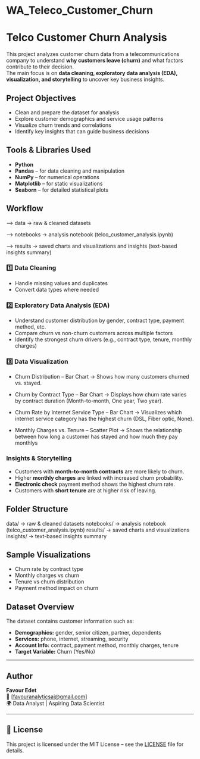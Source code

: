# WA_Teleco_Customer_Churn
# Telco Customer Churn Analysis

This project analyzes customer churn data from a telecommunications company to understand **why customers leave (churn)** and what factors contribute to their decision.  
The main focus is on **data cleaning, exploratory data analysis (EDA), visualization, and storytelling** to uncover key business insights.


## Project Objectives
- Clean and prepare the dataset for analysis  
- Explore customer demographics and service usage patterns  
- Visualize churn trends and correlations 
- Identify key insights that can guide business decisions  


## Tools & Libraries Used
- **Python**
- **Pandas** – for data cleaning and manipulation  
- **NumPy** – for numerical operations  
- **Matplotlib** – for static visualizations  
- **Seaborn** – for detailed statistical plots  


## Workflow
--> data → raw & cleaned datasets

--> notebooks → analysis notebook (telco_customer_analysis.ipynb)

--> results → saved charts and visualizations and insights (text-based insights summary)

### 1️⃣ Data Cleaning
- Handle missing values and duplicates  
- Convert data types where needed  

### 2️⃣ Exploratory Data Analysis (EDA)
- Understand customer distribution by gender, contract type, payment method, etc.  
- Compare churn vs non-churn customers across multiple factors  
- Identify the strongest churn drivers (e.g., contract type, tenure, monthly charges)  

### 3️⃣ Data Visualization
- Churn Distribution – Bar Chart
→ Shows how many customers churned vs. stayed.

- Churn by Contract Type – Bar Chart
→ Displays how churn rate varies by contract duration (Month-to-month, One year, Two year).

- Churn Rate by Internet Service Type – Bar Chart
→ Visualizes which internet service category has the highest churn (DSL, Fiber optic, None).

- Monthly Charges vs. Tenure – Scatter Plot
→ Shows the relationship between how long a customer has stayed and how much they pay monthlys

  
###  Insights & Storytelling
- Customers with **month-to-month contracts** are more likely to churn.  
- Higher **monthly charges** are linked with increased churn probability.  
- **Electronic check** payment method shows the highest churn rate.  
- Customers with **short tenure** are at higher risk of leaving.  



##  Folder Structure

data/          → raw & cleaned datasets
notebooks/     → analysis notebook (telco_customer_analysis.ipynb)
results/       → saved charts and visualizations
insights/      → text-based insights summary


##  Sample Visualizations
- Churn rate by contract type  
- Monthly charges vs churn  
- Tenure vs churn distribution  
- Payment method impact on churn  



## Dataset Overview
The dataset contains customer information such as:
- **Demographics:** gender, senior citizen, partner, dependents  
- **Services:** phone, internet, streaming, security  
- **Account Info:** contract, payment method, monthly charges, tenure  
- **Target Variable:** Churn (Yes/No)  

---

## Author
**Favour Edet**  
📧 [favouranalyticsai@gmail.com]  
🌍 Data Analyst | Aspiring Data Scientist  

---

## 📜 License
This project is licensed under the MIT License – see the [LICENSE](LICENSE) file for details.

